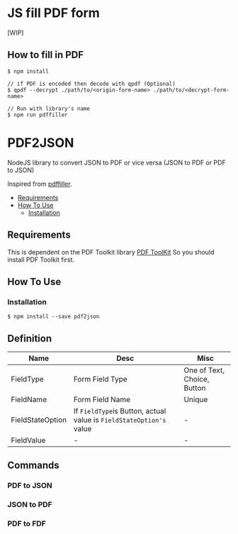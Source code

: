 # JS fill PDF form

[WIP]

## How to fill in PDF

```
$ npm install

// if PDF is encoded then decode with qpdf (Optional)
$ qpdf --decrypt ./path/to/<origin-form-name> ./path/to/<decrypt-form-name>

// Run with library's name
$ npm run pdffiller
```






# PDF2JSON
NodeJS library to convert JSON to PDF or vice versa (JSON to PDF or PDF to JSON)

Inspired from [pdffiller](https://github.com/pdffillerjs/pdffiller).



- [Requirements](#requirements)
- [How To Use](#how-to-use)
  - [Installation](#installation)

## Requirements
This is dependent on the PDF Toolkit library [PDF ToolKit](http://www.pdflabs.com/tools/pdftk-the-pdf-toolkit/)
So you should install PDF Toolkit first.

## How To Use

### Installation
```
$ npm install --save pdf2json
```

## Definition

Name|Desc|Misc
--|--|--
FieldType|Form Field Type|One of Text, Choice, Button
FieldName|Form Field Name|Unique
FieldStateOption|If `FieldType`is Button, actual value is `FieldStateOption's` value|-
FieldValue|-|-


## Commands

### PDF to JSON


### JSON to PDF


### PDF to FDF



